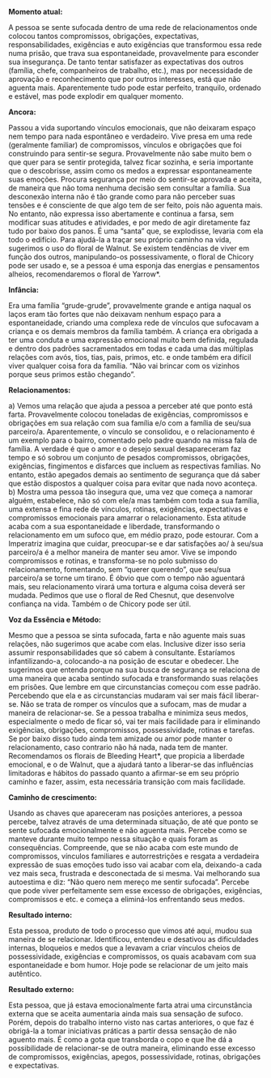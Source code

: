 **Momento atual:**

 A pessoa se sente sufocada dentro de uma rede de relacionamentos onde colocou tantos compromissos, obrigações, expectativas, responsabilidades, exigências e auto exigências que transformou essa rede numa prisão, que trava sua espontaneidade, provavelmente para esconder sua insegurança. De tanto tentar satisfazer as expectativas dos outros (família, chefe, companheiros de trabalho, etc.), mas por necessidade de aprovação e reconhecimento que por outros interesses, está que não aguenta mais. Aparentemente tudo pode estar perfeito, tranquilo, ordenado e estável, mas pode explodir em qualquer momento. 


 **Ancora:** 

Passou a vida suportando vínculos emocionais, que não deixaram espaço nem tempo para nada espontâneo e verdadeiro. Vive presa em uma rede (geralmente familiar) de compromissos, vínculos e obrigações que foi construindo para sentir-se segura. Provavelmente não sabe muito bem o que quer para se sentir protegida, talvez ficar sozinha, e seria importante que o descobrisse, assim como os medos a expressar espontaneamente suas emoções. Procura segurança por meio do sentir-se aprovada e aceita, de maneira que não toma nenhuma decisão sem consultar a família. Sua desconexão interna não é tão grande como para não perceber suas tensões e é consciente de que algo tem de ser feito, pois não aguenta mais. No entanto, não expressa isso abertamente e continua a farsa, sem modificar suas atitudes e atividades, e por medo de agir diretamente faz tudo por baixo dos panos. É uma “santa” que, se explodisse, levaria com ela todo o edifício. Para ajudá-la a traçar seu próprio caminho na vida, sugerimos o uso do floral de Walnut. Se existem tendências de viver em função dos outros, manipulando-os possessivamente, o floral de Chicory pode ser usado e, se a pessoa é uma esponja das energias e pensamentos alheios, recomendaremos o floral de Yarrow*. 


**Infância:**

 Era uma família “grude-grude”, provavelmente grande e antiga naqual os laços eram tão fortes que não deixavam nenhum espaço para a espontaneidade, criando uma complexa rede de vínculos que sufocavam a criança e os demais membros da família também. A criança era obrigada a ter uma conduta e uma expressão emocional muito bem definida, regulada e dentro dos padrões sacramentados em todas e cada uma das múltiplas relações com avós, tios, tias, pais, primos, etc. e onde também era difícil viver qualquer coisa fora da família. “Não vai brincar com os vizinhos porque seus primos estão chegando”. 


**Relacionamentos:**

 a) Vemos uma relação que ajuda a pessoa a perceber até que ponto está farta. Provavelmente colocou toneladas de exigências, compromissos e obrigações em sua relação com sua família e/o com a família de seu/sua parceiro/a. Aparentemente, o vínculo se consolidou, e o relacionamento é um exemplo para o bairro, comentado pelo padre quando na missa fala de família. A verdade é que o amor e o desejo sexual desapareceram faz tempo e só sobrou um conjunto de pesados compromissos, obrigações, exigências, fingimentos e disfarces que incluem as respectivas famílias. No entanto, estão apegados demais ao sentimento de segurança que dá saber que estão dispostos a qualquer coisa para evitar que nada novo aconteça. b) Mostra uma pessoa tão insegura que, uma vez que começa a namorar alguém, estabelece, não só com ele/a mas também com toda a sua família, uma extensa e fina rede de vínculos, rotinas, exigências, expectativas e compromissos emocionais para amarrar o relacionamento. Esta atitude acaba com a sua espontaneidade e liberdade, transformando o relacionamento em um sufoco que, em médio prazo, pode estourar. Com a Imperatriz imagina que cuidar, preocupar-se e dar satisfações ao/ à seu/sua parceiro/a é a melhor maneira de manter seu amor. Vive se impondo compromissos e rotinas, e transforma-se no polo submisso do relacionamento, fomentando, sem “querer querendo”, que seu/sua parceiro/a se torne um tirano. É óbvio que com o tempo não aguentará mais, seu relacionamento virará uma tortura e alguma coisa deverá ser mudada. Pedimos que use o floral de Red Chesnut, que desenvolve confiança na vida. Também o de Chicory pode ser útil. 


**Voz da Essência e Método:**

 Mesmo que a pessoa se sinta sufocada, farta e não aguente mais suas relações, não sugerimos que acabe com elas. Inclusive dizer isso seria assumir responsabilidades que só cabem à consultante. Estaríamos infantilizando-a, colocando-a na posição de escutar e obedecer. Lhe sugerimos que entenda porque na sua busca de segurança se relaciona de uma maneira que acaba sentindo sufocada e transformando suas relações em prisões. Que lembre em que circunstancias começou com esse padrão. Percebendo que ela e as circunstancias mudaram vai ser mais fácil liberar-se. Não se trata de romper os vínculos que a sufocam, mas de mudar a maneira de relacionar-se. Se a pessoa trabalha e minimiza seus medos, especialmente o medo de ficar só, vai ter mais facilidade para ir eliminando exigências, obrigações, compromissos, possessividade, rotinas e tarefas. Se por baixo disso tudo ainda tem amizade ou amor pode manter o relacionamento, caso contrario não há nada, nada tem de manter. Recomendamos os florais de Bleeding Heart*, que propicia a liberdade emocional, e o de Walnut, que a ajudará tanto a liberar-se das influências limitadoras e hábitos do passado quanto a afirmar-se em seu próprio caminho e fazer, assim, esta necessária transição com mais facilidade. 


**Caminho de crescimento:**

 Usando as chaves que apareceram nas posições anteriores, a pessoa percebe, talvez através de uma determinada situação, de até que ponto se sente sufocada emocionalmente e não aguenta mais. Percebe como se manteve durante muito tempo nessa situação e quais foram as consequências. Compreende, que se não acaba com este mundo de compromissos, vínculos familiares e autorrestrições e resgata a verdadeira expressão de suas emoções tudo isso vai acabar com ela, deixando-a cada vez mais seca, frustrada e desconectada de si mesma. Vai melhorando sua autoestima e diz: “Não quero nem mereço me sentir sufocada”. Percebe que pode viver perfeitamente sem esse excesso de obrigações, exigências, compromissos e etc. e começa a eliminá-los enfrentando seus medos. 


**Resultado interno:**

 Esta pessoa, produto de todo o processo que vimos até aqui, mudou sua maneira de se relacionar. Identificou, entendeu e desativou as dificuldades internas, bloqueios e medos que a levavam a criar vínculos cheios de possessividade, exigências e compromissos, os quais acabavam com sua espontaneidade e bom humor. Hoje pode se relacionar de um jeito mais autêntico. 


**Resultado externo:**

 Esta pessoa, que já estava emocionalmente farta atrai uma circunstância externa que se aceita aumentaria ainda mais sua sensação de sufoco. Porém, depois do trabalho interno visto nas cartas anteriores, o que faz é obrigá-la a tomar iniciativas práticas a partir dessa sensação de não aguento mais. É como a gota que transborda o copo e que lhe dá a possibilidade de relacionar-se de outra maneira, eliminando esse excesso de compromissos, exigências, apegos, possessividade, rotinas, obrigações e expectativas.

